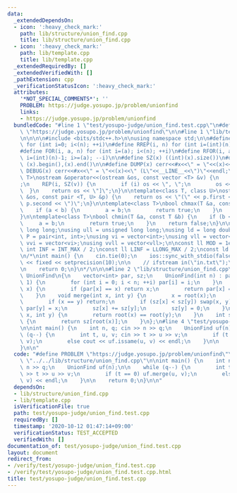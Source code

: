 ```yaml
---
data:
  _extendedDependsOn:
  - icon: ':heavy_check_mark:'
    path: lib/structure/union_find.cpp
    title: lib/structure/union_find.cpp
  - icon: ':heavy_check_mark:'
    path: lib/template.cpp
    title: lib/template.cpp
  _extendedRequiredBy: []
  _extendedVerifiedWith: []
  _pathExtension: cpp
  _verificationStatusIcon: ':heavy_check_mark:'
  attributes:
    '*NOT_SPECIAL_COMMENTS*': ''
    PROBLEM: https://judge.yosupo.jp/problem/unionfind
    links:
    - https://judge.yosupo.jp/problem/unionfind
  bundledCode: "#line 1 \"test/yosupo-judge/union_find.test.cpp\"\n#define PROBLEM\
    \ \"https://judge.yosupo.jp/problem/unionfind\"\n\n#line 1 \"lib/template.cpp\"\
    \n\n\n\n#include <bits/stdc++.h>\n\nusing namespace std;\n\n#define REP(i, n)\
    \ for (int i=0; i<(n); ++i)\n#define RREP(i, n) for (int i=(int)(n)-1; i>=0; --i)\n\
    #define FOR(i, a, n) for (int i=(a); i<(n); ++i)\n#define RFOR(i, a, n) for (int\
    \ i=(int)(n)-1; i>=(a); --i)\n\n#define SZ(x) ((int)(x).size())\n#define ALL(x)\
    \ (x).begin(),(x).end()\n\n#define DUMP(x) cerr<<#x<<\" = \"<<(x)<<endl\n#define\
    \ DEBUG(x) cerr<<#x<<\" = \"<<(x)<<\" (L\"<<__LINE__<<\")\"<<endl;\n\ntemplate<class\
    \ T>\nostream &operator<<(ostream &os, const vector <T> &v) {\n    os << \"[\"\
    ;\n    REP(i, SZ(v)) {\n        if (i) os << \", \";\n        os << v[i];\n  \
    \  }\n    return os << \"]\";\n}\n\ntemplate<class T, class U>\nostream &operator<<(ostream\
    \ &os, const pair <T, U> &p) {\n    return os << \"(\" << p.first << \" \" <<\
    \ p.second << \")\";\n}\n\ntemplate<class T>\nbool chmax(T &a, const T &b) {\n\
    \    if (a < b) {\n        a = b;\n        return true;\n    }\n    return false;\n\
    }\n\ntemplate<class T>\nbool chmin(T &a, const T &b) {\n    if (b < a) {\n   \
    \     a = b;\n        return true;\n    }\n    return false;\n}\n\nusing ll =\
    \ long long;\nusing ull = unsigned long long;\nusing ld = long double;\nusing\
    \ P = pair<int, int>;\nusing vi = vector<int>;\nusing vll = vector<ll>;\nusing\
    \ vvi = vector<vi>;\nusing vvll = vector<vll>;\n\nconst ll MOD = 1e9 + 7;\nconst\
    \ int INF = INT_MAX / 2;\nconst ll LINF = LLONG_MAX / 2;\nconst ld eps = 1e-9;\n\
    \n/*\nint main() {\n    cin.tie(0);\n    ios::sync_with_stdio(false);\n    cout\
    \ << fixed << setprecision(10);\n\n    // ifstream in(\"in.txt\");\n    // cin.rdbuf(in.rdbuf());\n\
    \n    return 0;\n}\n*/\n\n\n#line 2 \"lib/structure/union_find.cpp\"\n\nstruct\
    \ UnionFind\n{\n    vector<int> par, sz;\n    UnionFind(int n) : par(n), sz(n,\
    \ 1) {\n        for (int i = 0; i < n; ++i) par[i] = i;\n    }\n    int root(int\
    \ x) {\n        if (par[x] == x) return x;\n        return par[x] = root(par[x]);\n\
    \    }\n    void merge(int x, int y) {\n        x = root(x);\n        y = root(y);\n\
    \        if (x == y) return;\n        if (sz[x] < sz[y]) swap(x, y);\n       \
    \ par[y] = x;\n        sz[x] += sz[y];\n        sz[y] = 0;\n    }\n    bool issame(int\
    \ x, int y) {\n        return root(x) == root(y);\n    }\n    int size(int x)\
    \ {\n        return sz[root(x)];\n    }\n};\n#line 4 \"test/yosupo-judge/union_find.test.cpp\"\
    \n\nint main() {\n    int n, q; cin >> n >> q;\n    UnionFind uf(n);\n\n    while\
    \ (q--) {\n        int t, u, v; cin >> t >> u >> v;\n        if (t == 0) uf.merge(u,\
    \ v);\n        else cout << uf.issame(u, v) << endl;\n    }\n\n    return 0;\n\
    }\n\n"
  code: "#define PROBLEM \"https://judge.yosupo.jp/problem/unionfind\"\n\n#include\
    \ \"../../lib/structure/union_find.cpp\"\n\nint main() {\n    int n, q; cin >>\
    \ n >> q;\n    UnionFind uf(n);\n\n    while (q--) {\n        int t, u, v; cin\
    \ >> t >> u >> v;\n        if (t == 0) uf.merge(u, v);\n        else cout << uf.issame(u,\
    \ v) << endl;\n    }\n\n    return 0;\n}\n\n"
  dependsOn:
  - lib/structure/union_find.cpp
  - lib/template.cpp
  isVerificationFile: true
  path: test/yosupo-judge/union_find.test.cpp
  requiredBy: []
  timestamp: '2020-10-12 01:47:14+09:00'
  verificationStatus: TEST_ACCEPTED
  verifiedWith: []
documentation_of: test/yosupo-judge/union_find.test.cpp
layout: document
redirect_from:
- /verify/test/yosupo-judge/union_find.test.cpp
- /verify/test/yosupo-judge/union_find.test.cpp.html
title: test/yosupo-judge/union_find.test.cpp
---
```


